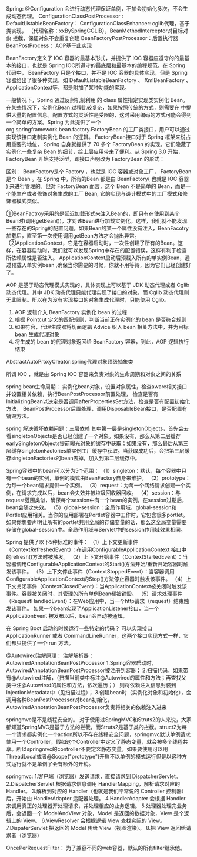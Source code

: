 Spring:
@Configuration 会进行动态代理保证单例，不加会初始化多次，不会生成动态代理。
 ConfigurationClassPostProcessor : 
 DefaultListableBeanFactory：
 ConfigurationClassEnhancer: cglib代理，基于类实现， （代理名称：xxBySpringCGLIB），BeanMethodInterceptor对目标对象 拦截，保证对象不会重复创建
 BeanFactoryPostProcessor：后置执行器
 BeanPostProcess： AOP基于此实现

BeanFactory定义了 IOC 容器的最基本形式，并提供了 IOC 容器应遵守的的最基本的接口，也就是 Spring IOC所遵守的最底层和最基本的编程规范。在  Spring 代码中， BeanFactory 只是个接口，并不是 IOC 容器的具体实现，但是 Spring 容器给出了很多种实现，如 DefaultListableBeanFactory 、 XmlBeanFactory 、 ApplicationContext等，都是附加了某种功能的实现。

一般情况下，Spring 通过反射机制利用 <bean> 的 class 属性指定实现类实例化 Bean。在某些情况下，实例化Bean 过程比较复杂，如果按照传统的方式，则需要在 <bean> 中提供大量的配置信息。配置方式的灵活性是受限的，这时采用编码的方式可能会得到一个简单的方案。Spring 为此提供了一个org.springframework.bean.factory.FactoryBean 的工厂类接口，用户可以通过实现该接口定制实例化 Bean 的逻辑。
FactoryBean接口对于 Spring 框架来说占用重要的地位， Spring 自身就提供了 70 多个 FactoryBean 的实现。它们隐藏了实例化一些复杂 Bean 的细节，给上层应用带来了便利。从 Spring 3.0 开始， FactoryBean 开始支持泛型，即接口声明改为 FactoryBean<T> 的形式：

区别：
BeanFactory是个 Factory ，也就是 IOC 容器或对象工厂， FactoryBean 是个 Bean 。在 Spring 中，所有的Bean 都是由 BeanFactory( 也就是 IOC 容器 ) 来进行管理的。但对 FactoryBean 而言，这个 Bean 不是简单的 Bean，而是一个能生产或者修饰对象生成的工厂 Bean, 它的实现与设计模式中的工厂模式和修饰器模式类似。


  ①BeanFactroy采用的是延迟加载形式来注入Bean的，即只有在使用到某个Bean时(调用getBean())，才对该Bean进行加载实例化。这样，我们就不能发现一些存在的Spring的配置问题。如果Bean的某一个属性没有注入，BeanFacotry加载后，直至第一次使用调用getBean方法才会抛出异常。
  ②ApplicationContext，它是在容器启动时，一次性创建了所有的Bean。这样，在容器启动时，我们就可以发现Spring中存在的配置错误，这样有利于检查所依赖属性是否注入。 ApplicationContext启动后预载入所有的单实例Bean，通过预载入单实例bean ,确保当你需要的时候，你就不用等待，因为它们已经创建好了。




AOP 是基于动态代理模式实现的，具体实现上可以基于 JDK 动态代理或者 Cglib 动态代理。其中 JDK 动态代理只能代理实现了接口的对象，而 Cglib 动态代理则无此限制。所以在为没有实现接口的对象生成代理时，只能使用 Cglib。
1. AOP 逻辑介入 BeanFactory 实例化 bean 的过程
2. 根据 Pointcut 定义的匹配规则，判断当前正在实例化的 bean 是否符合规则
3. 如果符合，代理生成器将切面逻辑 Advice 织入 bean 相关方法中，并为目标 bean 生成代理对象
4. 将生成的 bean 的代理对象返回给 BeanFactory 容器，到此，AOP 逻辑执行结束


AbstractAutoProxyCreator:spring代理对象顶级抽象类

所谓 IOC ，就是由 Spring IOC 容器来负责对象的生命周期和对象之间的关系

spring bean生命周期：
实例化bean对象，设置对象属性，检查aware相关接口并设置相关依赖，执行BeanPostProcessor前置处理，
检查是否有InitializingBean以决定是否调用afterPropertiesSet方法，检查是否有配置初始化方法，
BeanPostProcessor后置处理，调用DisposableBean接口，是否配置有销毁方法。


spring 解决循坏依赖问题：三层依赖
其中第一层是singletonObjects，首先会去看singletonObjects是否已经创建了一个对象。如果没有，那么从第二层缓存earlySingletonObjects提前曝光对象的缓存中获取；如果没有，那么最后从第三层缓存singletonFactories单实例工厂缓存中获取。当获取成功后，会把第三层缓存singletonFactories的bean去掉，加入到第二层缓存中。


Spring容器中的bean可以分为5个范围：
（1）singleton：默认，每个容器中只有一个bean的实例，单例的模式由BeanFactory自身来维护。
（2）prototype：为每一个bean请求提供一个实例。
（3）request：为每一个网络请求创建一个实例，在请求完成以后，bean会失效并被垃圾回收器回收。
（4）session：与request范围类似，确保每个session中有一个bean的实例，在session过期后，bean会随之失效。
（5）global-session：全局作用域，global-session和Portlet应用相关。当你的应用部署在Portlet容器中工作时，它包含很多portlet。如果你想要声明让所有的portlet共用全局的存储变量的话，那么这全局变量需要存储在global-session中。全局作用域与Servlet中的session作用域效果相同。

Spring 提供了以下5种标准的事件：
（1）上下文更新事件（ContextRefreshedEvent）：在调用ConfigurableApplicationContext 接口中的refresh()方法时被触发。
（2）上下文开始事件（ContextStartedEvent）：当容器调用ConfigurableApplicationContext的Start()方法开始/重新开始容器时触发该事件。
（3）上下文停止事件（ContextStoppedEvent）：当容器调用ConfigurableApplicationContext的Stop()方法停止容器时触发该事件。
（4）上下文关闭事件（ContextClosedEvent）：当ApplicationContext被关闭时触发该事件。容器被关闭时，其管理的所有单例Bean都被销毁。
（5）请求处理事件（RequestHandledEvent）：在Web应用中，当一个http请求（request）结束触发该事件。
  如果一个bean实现了ApplicationListener接口，当一个ApplicationEvent 被发布以后，bean会自动被通知。

在 Spring Boot 启动的时候运行一些特定的代码？
  可以实现接口 ApplicationRunner 或者 CommandLineRunner，这两个接口实现方式一样，它们都只提供了一个 run 方法。

@Autowired注解原理：
  注解解析器：AutowiredAnnotationBeanPostProcessor
  1.Spring容器启动时，AutowiredAnnotationBeanPostProcessor被注册到容器；
  2.扫描代码，如果带有@Autowired注解，（扫描当前类中标注@Autowired的属性和方法；再查找父类中注@Autowired的属性和方法，依次遍历；）
    则将依赖注入信息封装到InjectionMetadata中（见扫描过程）；
  3.创建bean时（实例化对象和初始化），会调用各种BeanPostProcessor对bean初始化，AutowiredAnnotationBeanPostProcessor负责将相关的依赖注入进来


springmvc是不是线程安全的。
  对于使用过SpringMVC和Struts2的人来说，大家都知道SpringMVC是基于方法的拦截，而Struts2是基于类的拦截。struct2为每一个请求都实例化一个action所以不存在线程安全问题，springmvc默认单例请求使用一个Controller，假如这个Controller中定义了静态变量，就会被多个线程共享。所以springmvc的controller不要定义静态变量。如果要使用可以用ThreadLocal或者@Scope("prototype")开启不以单例的模式运行但是以这种方式运行就不是单例了会有额外的开销。



springmvc:
1.客户端（浏览器）发送请求，直接请求到 DispatcherServlet。
2.DispatcherServlet 根据请求信息调用 HandlerMapping，解析请求对应的 Handler。
3.解析到对应的 Handler（也就是我们平常说的 Controller 控制器）后，开始由 HandlerAdapter 适配器处理。
4.HandlerAdapter 会根据 Handler 来调用真正的处理器开处理请求，并处理相应的业务逻辑。
5.处理器处理完业务后，会返回一个 ModelAndView 对象，Model 是返回的数据对象，View 是个逻辑上的 View。
6.ViewResolver 会根据逻辑 View 查找实际的 View。
7.DispaterServlet 把返回的 Model 传给 View（视图渲染）。
8.把 View 返回给请求者（浏览器）

OncePerRequestFilter： 为了兼容不同的web容器，默认的所有filter继承他。

